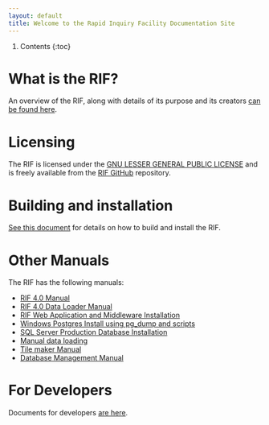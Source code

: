 ```yaml
---
layout: default
title: Welcome to the Rapid Inquiry Facility Documentation Site
---
```


1. Contents
{:toc}

# What is the RIF?

An overview of the RIF, along with details of its purpose and its creators  [can be found here](introduction/what-is-the-RIF).

# Licensing

The RIF is licensed under the [GNU LESSER GENERAL PUBLIC LICENSE](https://www.gnu.org/licenses/lgpl-3.0.en.html) and is freely available
from the [RIF GitHub](https://github.com/smallAreaHealthStatisticsUnit/rapidInquiryFacility/) repository.

# Building and installation

[See this document](introduction/building-and-installation) for details on how to build and install the RIF.

# Other Manuals

The RIF has the following manuals:

- [RIF 4.0 Manual](standalone/RIF_v40_Manual.pdf)
- [RIF 4.0 Data Loader Manual](standalone/RIF_Data_Loader_Manual.pdf)
- [RIF Web Application and Middleware Installation](rifWebApplication/)
- [Windows Postgres Install using pg_dump and scripts](rifDatabase/Postgres/docs/windows_install_from_pg_dump)
- [SQL Server Production Database Installation](rifDatabase/SQLserver/production/INSTALL)
- [Manual data loading](rifDatabase/DataLoaderData/DataLoading)
- [Tile maker Manual](rifNodeServices/tileMaker)
- [Database Management Manual](rifDatabase/databaseManagementManual)

# For Developers

Documents for developers [are here](development/).
